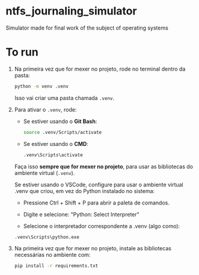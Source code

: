 # ntfs_journaling_simulator
Simulator made for final work of the subject of operating systems

# To run

1. Na primeira vez que for mexer no projeto, rode no terminal dentro da pasta:

   ```bash
   python -m venv .venv
   ```

   Isso vai criar uma pasta chamada `.venv`.

2. Para ativar o `.venv`, rode:

   - Se estiver usando o **Git Bash**:

     ```bash
     source .venv/Scripts/activate
     ```

   - Se estiver usando o **CMD**:

     ```cmd
     .venv\Scripts\activate
     ```

   Faça isso **sempre que for mexer no projeto**, para usar as bibliotecas do ambiente virtual (`.venv`).

   
   Se estiver usando o VSCode, configure para usar o ambiente virtual .venv que criou, em vez do Python instalado no sistema:

   - Pressione Ctrl + Shift + P para abrir a paleta de comandos.

   - Digite e selecione: "Python: Select Interpreter"

   - Selecione o interpretador correspondente a .venv (algo como):
    ```
    .venv\Scripts\python.exe
    ```

3. Na primeira vez que for mexer no projeto, instale as bibliotecas necessárias no ambiente com:

   ```bash
   pip install -r requirements.txt
   ```
